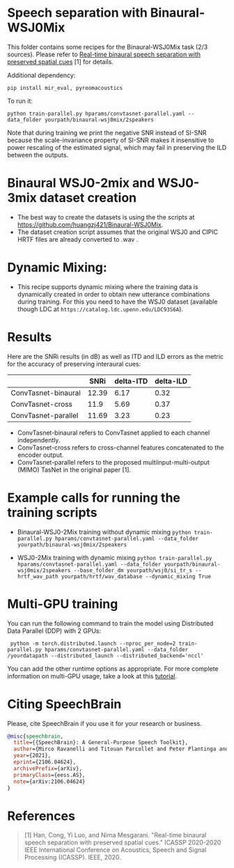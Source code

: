 # Speech separation with Binaural-WSJ0Mix
This folder contains some recipes for the Binaural-WSJ0Mix task (2/3 sources). Please refer to [Real-time binaural speech separation with preserved spatial cues](https://ieeexplore.ieee.org/abstract/document/9053215) [1] for details.


Additional dependency:
```
pip install mir_eval, pyroomacoustics
```

To run it:

```
python train-parallel.py hparams/convtasnet-parallel.yaml --data_folder yourpath/binaural-wsj0mix/2speakers
```
Note that during training we print the negative SNR instead of SI-SNR because the scale-invariance property of SI-SNR makes it insensitive to power rescaling of the estimated signal, which may fail in preserving the ILD between the outputs.


# Binaural WSJ0-2mix and WSJ0-3mix dataset creation
* The best way to create the datasets is using the the scripts at https://github.com/huangzj421/Binaural-WSJ0Mix.
* The dataset creation script assumes that the original WSJ0 and CIPIC HRTF files are already converted to .wav .


# Dynamic Mixing:

* This recipe supports dynamic mixing where the training data is dynamically created in order to obtain new utterance combinations during training. For this you need to have the WSJ0 dataset (available though LDC at `https://catalog.ldc.upenn.edu/LDC93S6A`).


# Results

Here are the SNRi results (in dB) as well as ITD and ILD errors as the metric for the accuracy of preserving interaural cues:

| | SNRi | delta-ITD | delta-ILD |
| --- | --- | --- | --- |
|ConvTasnet-binaural| 12.39 | 6.17 | 0.32 |
|ConvTasnet-cross| 11.9 | 5.69 | 0.37 |
|ConvTasnet-parallel| 11.69 | 3.23 | 0.23 |

* ConvTasnet-binaural refers to ConvTasnet applied to each channel independently.
* ConvTasnet-cross refers to cross-channel features concatenated to the encoder output.
* ConvTasnet-parallel refers to the proposed multiinput-multi-output (MIMO) TasNet in the original paper [1].


# Example calls for running the training scripts


* Binaural-WSJ0-2Mix training without dynamic mixing `python train-parallel.py hparams/convtasnet-parallel.yaml --data_folder yourpath/binaural-wsj0mix/2speakers`

* WSJ0-2Mix training with dynamic mixing `python train-parallel.py hparams/convtasnet-parallel.yaml --data_folder yourpath/binaural-wsj0mix/2speakers --base_folder_dm yourpath/wsj0/si_tr_s --hrtf_wav_path yourpath/hrtf/wav_database --dynamic_mixing True`


# Multi-GPU training

You can run the following command to train the model using Distributed Data Parallel (DDP) with 2 GPUs:

```
 python -m torch.distributed.launch --nproc_per_node=2 train-parallel.py hparams/convtasnet-parallel.yaml --data_folder /yourdatapath --distributed_launch --distributed_backend='nccl'
```
You can add the other runtime options as appropriate. For more complete information on multi-GPU usage, take a look at this [tutorial](https://colab.research.google.com/drive/13pBUacPiotw1IvyffvGZ-HrtBr9T6l15?usp=sharing).




# **Citing SpeechBrain**
Please, cite SpeechBrain if you use it for your research or business.

```bibtex
@misc{speechbrain,
  title={{SpeechBrain}: A General-Purpose Speech Toolkit},
  author={Mirco Ravanelli and Titouan Parcollet and Peter Plantinga and Aku Rouhe and Samuele Cornell and Loren Lugosch and Cem Subakan and Nauman Dawalatabad and Abdelwahab Heba and Jianyuan Zhong and Ju-Chieh Chou and Sung-Lin Yeh and Szu-Wei Fu and Chien-Feng Liao and Elena Rastorgueva and François Grondin and William Aris and Hwidong Na and Yan Gao and Renato De Mori and Yoshua Bengio},
  year={2021},
  eprint={2106.04624},
  archivePrefix={arXiv},
  primaryClass={eess.AS},
  note={arXiv:2106.04624}
}
```

# References

> [1] Han, Cong, Yi Luo, and Nima Mesgarani. "Real-time binaural speech separation with preserved spatial cues." ICASSP 2020-2020 IEEE International Conference on Acoustics, Speech and Signal Processing (ICASSP). IEEE, 2020.